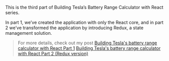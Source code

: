 This is the third part of Building Tesla’s Battery Range Calculator with React series.

In part 1, we’ve created the application with only the React core, and in part 2 we’ve transformed the application by introducing Redux, a state management solution.

> For more details, check out my post [Building Tesla's battery range calculator with React Part 1](https://gyver98.github.io/blog/development/react/2017/02/13/react-tesla-battery-range-calculator-part1-english/)
[Building Tesla's battery range calculator with React Part 2 (Redux version)](https://gyver98.github.io/blog/development/react/2017/03/20/redux-tesla-battery-range-calculator-part2-english/)
